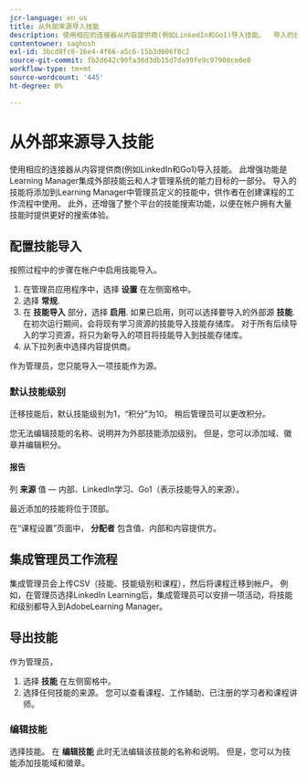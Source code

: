```yaml
---
jcr-language: en_us
title: 从外部来源导入技能
description: 使用相应的连接器从内容提供商(例如LinkedIn和Go1)导入技能。  导入的技能将添加到Learning Manager中管理员定义的技能中，供作者在创建课程的工作流程中使用。
contentowner: saghosh
exl-id: 3bcd8fc6-16e4-4f66-a5c6-15b3d606f0c2
source-git-commit: fb2d642c90fa36d3db15d7da99fe9c97908ce0e8
workflow-type: tm+mt
source-wordcount: '445'
ht-degree: 0%

---
```


# 从外部来源导入技能

使用相应的连接器从内容提供商(例如LinkedIn和Go1)导入技能。 此增强功能是Learning Manager集成外部技能云和人才管理系统的能力目标的一部分。 导入的技能将添加到Learning Manager中管理员定义的技能中，供作者在创建课程的工作流程中使用。 此外，还增强了整个平台的技能搜索功能，以便在帐户拥有大量技能时提供更好的搜索体验。

## 配置技能导入

按照过程中的步骤在帐户中启用技能导入。

1. 在管理员应用程序中，选择 **设置** 在左侧窗格中。
1. 选择 **常规**.
1. 在 **技能导入** 部分，选择 **启用**. 如果已启用，则可以选择要导入的外部源 **技能**. 在初次运行期间，会将现有学习资源的技能导入技能存储库。 对于所有后续导入的学习资源，将只为新导入的项目将技能导入到技能存储库。
1. 从下拉列表中选择内容提供商。

作为管理员，您只能导入一项技能作为源。

### 默认技能级别

迁移技能后，默认技能级别为1，“积分”为10。 稍后管理员可以更改积分。

您无法编辑技能的名称、说明并为外部技能添加级别。 但是，您可以添加域、徽章并编辑积分。

#### 报告

列 **来源** 值 — 内部、LinkedIn学习、Go1（表示技能导入的来源）。

最近添加的技能将位于顶部。

在“课程设置”页面中， **分配者** 包含值、内部和内容提供方。


## 集成管理员工作流程

集成管理员会上传CSV（技能、技能级别和课程），然后将课程迁移到帐户。 例如，在管理员选择LinkedIn Learning后，集成管理员可以安排一项活动，将技能和级别都导入到AdobeLearning Manager。

## 导出技能

作为管理员，

1. 选择 **技能** 在左侧窗格中。
1. 选择任何技能的来源。 您可以查看课程、工作辅助、已注册的学习者和课程讲师。

### 编辑技能

选择技能。 在 **编辑技能** 此时无法编辑该技能的名称和说明。 但是，您可以为技能添加技能域和徽章。

